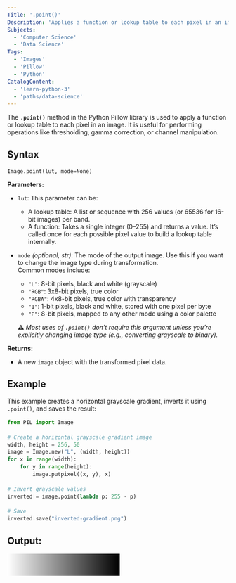 ```yaml
---
Title: '.point()'
Description: 'Applies a function or lookup table to each pixel in an image using the Pillow library.'
Subjects:
  - 'Computer Science'
  - 'Data Science'
Tags:
  - 'Images'  
  - 'Pillow'
  - 'Python'
CatalogContent:
  - 'learn-python-3'
  - 'paths/data-science'
---
```


The **`.point()`** method in the Python Pillow library is used to apply a function or lookup table to each pixel in an image. It is useful for performing operations like thresholding, gamma correction, or channel manipulation.

## Syntax

```pseudo
Image.point(lut, mode=None)
```

**Parameters:**

- `lut`: This parameter can be:
  - A lookup table: A list or sequence with 256 values (or 65536 for 16-bit images) per band.
  - A function: Takes a single integer (0–255) and returns a value. It’s called once for each possible pixel value to build a lookup table internally.

- `mode` *(optional, str)*:
The mode of the output image. Use this if you want to change the image type during transformation.  
  Common modes include:
  - `"L"`: 8-bit pixels, black and white (grayscale)
  - `"RGB"`: 3x8-bit pixels, true color
  - `"RGBA"`: 4x8-bit pixels, true color with transparency
  - `"1"`: 1-bit pixels, black and white, stored with one pixel per byte
  - `"P"`: 8-bit pixels, mapped to any other mode using a color palette

  ⚠️ *Most uses of `.point()` don’t require this argument unless you’re explicitly changing image type (e.g., converting grayscale to binary).*

**Returns:**
* A new `image` object with the transformed pixel data.


## Example
This example creates a horizontal grayscale gradient, inverts it using `.point()`, and saves the result:

```py
from PIL import Image

# Create a horizontal grayscale gradient image
width, height = 256, 50
image = Image.new("L", (width, height))
for x in range(width):
    for y in range(height):
        image.putpixel((x, y), x)

# Invert grayscale values
inverted = image.point(lambda p: 255 - p)

# Save
inverted.save("inverted-gradient.png")
```
## Output:
![Output image ](/media/inverted-gradient.png)








